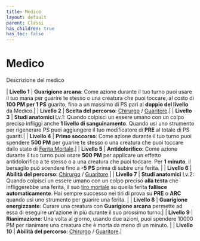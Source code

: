```yaml
---
title: Medico
layout: default
parent: Classi
has_children: true
has_toc: false
---
```


# **Medico**

Descrizione del medico

| **Livello 1** | **Guarigione arcana**: Come azione durante il tuo turno puoi usare il tuo mana per guarire te stesso o una creatura che puoi toccare, al costo di **100 PM per 1 PS** guarito, fino a un massimo di PS pari al **doppio del livello** da Medico.|
| **Livello 2** | **Scelta del percorso**: [Chirurgo](./surgeon) / [Guaritore](./healer).|
| **Livello 3** | **Studi anatomici** Lv.1: Quando colpisci un essere umano con un colpo preciso infliggi anche **1 livello di sanguinamento**. Quando usi uno strumento per rigenerare PS puoi aggiungere il tuo modificatore di **PRE** al totale di PS guariti.|
| **Livello 4** | **Primo soccorso**: Come azione durante il tuo turno puoi spendere **500 PM** per guarire te stesso o una creatura che puoi toccare dallo stato di [Ferita Mortale](/attributes/health).|
| **Livello 5** | **Antidolorifico**: Come azione durante il tuo turno puoi usare **500 PM** per applicare un effetto antidolorifico a te stesso o a una creatura che puoi toccare. Per **1 minuto**, il bersaglio può scendere fino a **-5 PS** prima di subire una ferita. |
| **Livello 6** | **Abilità del percorso**: [Chirurgo](./surgeon) / [Guaritore](./healer).|
| **Livello 7** | **Studi anatomici** Lv.2: Quando colpisci un essere umano con un colpo preciso **alla testa** che infliggerebbe una ferita, il suo [tiro mortale](/attributes/health#tiro-mortale) su quella ferita **fallisce automaticamente**. Hai sempre successo nei tiri di prova su **PRE** o **ARC** quando usi uno strumento per guarire una ferita. |
| **Livello 8** | **Guarigione energizzante**: Curare una creatura con **Guarigione arcana** permette ad essa di eseguire un'azione in più durante il suo prossimo turno.|
| **Livello 9** | **Rianimazione**: Una volta al giorno, usando due azioni, puoi spendere 10000 PM per rianimare una creatura che è morta da meno di un minuto. |
| **Livello 10** | **Abilità del percorso**: [Chirurgo](./surgeon) / [Guaritore](./healer).|